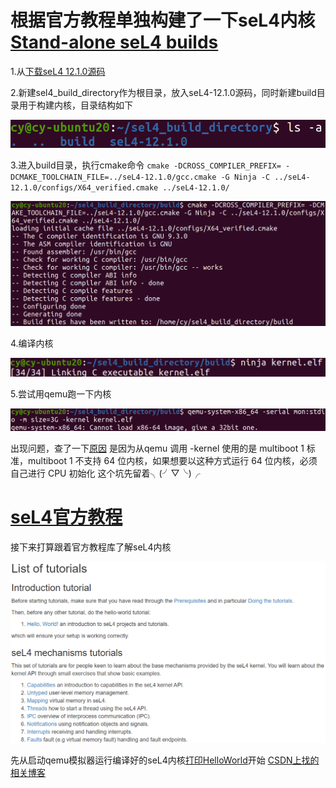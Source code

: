 # 根据官方教程单独构建了一下seL4内核 [Stand-alone seL4 builds](https://docs.sel4.systems/projects/buildsystem/standalone.html)
1.从[下载seL4 12.1.0源码](https://github.com/seL4/seL4/releases/tag/12.1.0)

2.新建sel4_build_directory作为根目录，放入seL4-12.1.0源码，同时新建build目录用于构建内核，目录结构如下

![Snipaste_2022-03-01_22-21-06.png](images/Snipaste_2022-03-01_22-21-06.png)

3.进入build目录，执行cmake命令
`cmake -DCROSS_COMPILER_PREFIX= -DCMAKE_TOOLCHAIN_FILE=../seL4-12.1.0/gcc.cmake -G Ninja -C ../seL4-12.1.0/configs/X64_verified.cmake ../seL4-12.1.0/`

![Snipaste_2022-03-01_22-23-13.png](images/Snipaste_2022-03-01_22-23-13.png)

4.编译内核

![Snipaste_2022-03-01_22-24-16.png](images/Snipaste_2022-03-01_22-24-16.png)

5.尝试用qemu跑一下内核

![Snipaste_2022-03-01_22-25-51.png](images/Snipaste_2022-03-01_22-25-51.png)

出现问题，查了一下[原因](https://forum.osdev.org/viewtopic.php?f=1&t=26312)
是因为从qemu 调用 -kernel 使用的是 multiboot 1 标准，multiboot 1 不支持 64 位内核，如果想要以这种方式运行 64 位内核，必须自己进行 CPU 初始化
这个坑先留着╮(╯▽╰)╭

# [seL4官方教程](https://docs.sel4.systems/Tutorials/)
接下来打算跟着官方教程库了解seL4内核

![Snipaste_2022-03-01_22-45-49.png](images/Snipaste_2022-03-01_22-45-49.png)

先从启动qemu模拟器运行编译好的seL4内核[打印HelloWorld](https://docs.sel4.systems/Tutorials/hello-world.html)开始
[CSDN上找的相关博客](https://blog.csdn.net/chenchengwudi/article/details/121118282?spm=1001.2101.3001.6650.2&utm_medium=distribute.pc_relevant.none-task-blog-2%7Edefault%7ECTRLIST%7ERate-2.pc_relevant_paycolumn_v3&depth_1-utm_source=distribute.pc_relevant.none-task-blog-2%7Edefault%7ECTRLIST%7ERate-2.pc_relevant_paycolumn_v3&utm_relevant_index=5)
